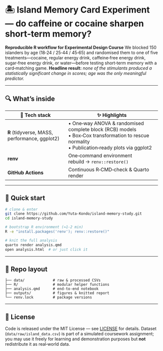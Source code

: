# 🏝️ Island Memory Card Experiment — do caffeine or cocaine sharpen short‑term memory?

**Reproducible R workflow for Experimental Design Course**
We blocked 150 islanders by age (18‑24 / 25‑44 / 45‑65) and randomised them to one of five treatments—cocaine, regular energy drink, caffeine‑free energy drink, sugar‑free energy drink, or water—before testing short‑term memory with a card‑matching game.
**Headline result:** *none of the stimulants produced a statistically significant change in scores; age was the only meaningful predictor.*

---

## 🔍 What’s inside

| 🔧 Tech stack                                 | ✨ Highlights                                                                                                                                          |
| --------------------------------------------- | ----------------------------------------------------------------------------------------------------------------------------------------------------- |
| **R** (tidyverse, MASS, performance, ggplot2) | • One‑way ANOVA & randomised complete block (RCB) models  <br>• Box‑Cox transformation to rescue normality  <br>• Publication‑ready plots via ggplot2 |
| **renv**                                      | One‑command environment rebuild → `renv::restore()`                                                                                                   |
| **GitHub Actions**                            | Continuous R‑CMD‑check & Quarto render                                                                                                                |

---

## 🚀 Quick start

```bash
# clone & enter
git clone https://github.com/Yuta-Kondo/island-memory-study.git
cd island-memory-study

# bootstrap R environment (≈1‑2 min)
R -e "install.packages('renv'); renv::restore()"

# knit the full analysis
quarto render analysis.qmd
open analysis.html  # or just click it
```

---

## 📂 Repo layout

```
├── data/             # raw & processed CSVs
├── R/                # modular helper functions
├── analysis.qmd      # end‑to‑end notebook
├── outputs/          # figures & knitted report
└── renv.lock         # package versions
```

---

## 📜 License

Code is released under the MIT License — see [LICENSE](LICENSE) for details.
Dataset (`data/raw/island_data.csv`) is part of a simulated coursework assignment; you may use it freely for learning and demonstration purposes but **not** redistribute it as real‑world data.